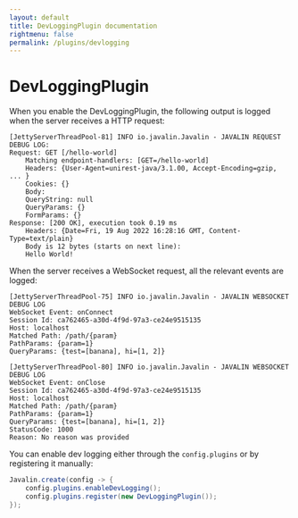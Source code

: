 ```yaml
---
layout: default
title: DevLoggingPlugin documentation
rightmenu: false
permalink: /plugins/devlogging
---
```


<h1 class="no-margin-top">DevLoggingPlugin</h1>

When you enable the DevLoggingPlugin, the following output is logged
when the server receives a HTTP request:

```
[JettyServerThreadPool-81] INFO io.javalin.Javalin - JAVALIN REQUEST DEBUG LOG:
Request: GET [/hello-world]
    Matching endpoint-handlers: [GET=/hello-world]
    Headers: {User-Agent=unirest-java/3.1.00, Accept-Encoding=gzip, ... }
    Cookies: {}
    Body:
    QueryString: null
    QueryParams: {}
    FormParams: {}
Response: [200 OK], execution took 0.19 ms
    Headers: {Date=Fri, 19 Aug 2022 16:28:16 GMT, Content-Type=text/plain}
    Body is 12 bytes (starts on next line):
    Hello World!
```

When the server receives a WebSocket request, all the relevant events are logged:

```
[JettyServerThreadPool-75] INFO io.javalin.Javalin - JAVALIN WEBSOCKET DEBUG LOG
WebSocket Event: onConnect
Session Id: ca762465-a30d-4f9d-97a3-ce24e9515135
Host: localhost
Matched Path: /path/{param}
PathParams: {param=1}
QueryParams: {test=[banana], hi=[1, 2]}

[JettyServerThreadPool-80] INFO io.javalin.Javalin - JAVALIN WEBSOCKET DEBUG LOG
WebSocket Event: onClose
Session Id: ca762465-a30d-4f9d-97a3-ce24e9515135
Host: localhost
Matched Path: /path/{param}
PathParams: {param=1}
QueryParams: {test=[banana], hi=[1, 2]}
StatusCode: 1000
Reason: No reason was provided
```

You can enable dev logging either through the `config.plugins` or by registering it manually:

```java
Javalin.create(config -> {
    config.plugins.enableDevLogging();
    config.plugins.register(new DevLoggingPlugin());
});
```
